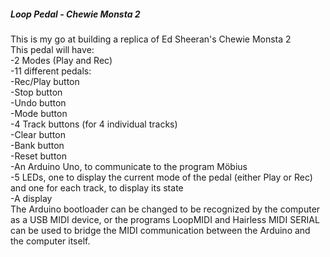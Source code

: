 ##### Loop Pedal - Chewie Monsta 2  
This is my go at building a replica of Ed Sheeran's Chewie Monsta 2  
This pedal will have:  
  -2 Modes (Play and Rec)  
  -11 different pedals:  
     -Rec/Play button  
     -Stop button  
     -Undo button  
     -Mode button  
     -4 Track buttons (for 4 individual tracks)  
     -Clear button  
     -Bank button  
     -Reset button  
  -An Arduino Uno, to communicate to the program Möbius  
  -5 LEDs, one to display the current mode of the pedal (either Play or Rec) and one for each track, to display its state  
  -A display  
The Arduino bootloader can be changed to be recognized by the computer as a USB MIDI device, or the programs LoopMIDI and Hairless MIDI SERIAL can be used to bridge the MIDI communication between the Arduino and the computer itself.

